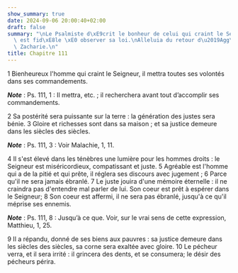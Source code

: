 ```yaml
---
show_summary: true
date: 2024-09-06 20:00:40+02:00
draft: false
summary: "\nLe Psalmiste d\xE9crit le bonheur de celui qui craint le Seigneur et qui\
  \ est fid\xE8le \xE0 observer sa loi.\nAlleluia du retour d\u2019Agg\xE9e et de\
  \ Zacharie.\n"
title: Chapitre 111
---
```





1 Bienheureux l'homme qui craint le Seigneur, il mettra toutes ses volontés dans ses commandements.

***Note*** :  Ps. 111, 1 : Il mettra, etc. ; il recherchera avant tout d’accomplir ses commandements.


2 Sa postérité sera puissante sur la terre : la génération des justes sera bénie. 3 Gloire et richesses sont dans sa maison ; et sa justice demeure dans les siècles des siècles.

***Note*** :  Ps. 111, 3 : Voir Malachie, 1, 11.

4 Il s'est élevé dans les ténèbres une lumière pour les hommes droits : le Seigneur est miséricordieux, compatissant et juste. 5 Agréable est l'homme qui a de la pitié et qui prête, il réglera ses discours avec jugement ; 6 Parce qu'il ne sera jamais ébranlé. 7 Le juste jouira d'une mémoire éternelle : il ne craindra pas d'entendre mal parler de lui. Son coeur est prêt à espérer dans le Seigneur; 8 Son coeur est affermi, il ne sera pas ébranlé, jusqu'à ce qu'il méprise ses ennemis.

***Note*** :  Ps. 111, 8 : Jusqu’à ce que. Voir, sur le vrai sens de cette expression, Matthieu, 1, 25.

9 Il a répandu, donné de ses biens aux pauvres : sa justice demeure dans les siècles des siècles, sa corne sera exaltée avec gloire. 10 Le pécheur verra, et il sera irrité : il grincera des dents, et se consumera; le désir des pécheurs périra.

